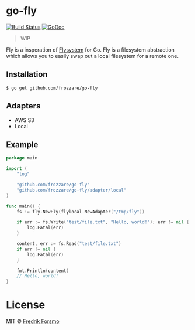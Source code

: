 # go-fly

[![Build Status](https://travis-ci.org/frozzare/go-fly.svg?branch=master)](https://travis-ci.org/frozzare/go-fly)
[![GoDoc](https://godoc.org/github.com/frozzare/go-fly?status.svg)](https://godoc.org/github.com/frozzare/go-fly)

> WIP

Fly is a insperation of [Flysystem](https://flysystem.thephpleague.com/) for Go. Fly is a filesystem abstraction which allows you to easily swap out a local filesystem for a remote one.

## Installation

```
$ go get github.com/frozzare/go-fly
```

## Adapters

* AWS S3
* Local

## Example

```go
package main

import (
    "log"

	"github.com/frozzare/go-fly"
    "github.com/frozzare/go-fly/adapter/local"
)

func main() {
    fs := fly.NewFly(flylocal.NewAdapter("/tmp/fly"))

    if err := fs.Write("test/file.txt", "Hello, world!"); err != nil {
        log.Fatal(err)
    }

    content, err := fs.Read("test/file.txt")
    if err != nil {
        log.Fatal(err)
    }

    fmt.Println(content)
    // Hello, world!
}
```

# License

MIT © [Fredrik Forsmo](https://github.com/frozzare)